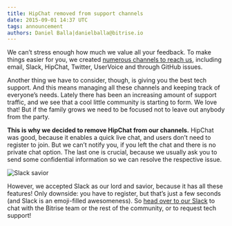 ```yaml
---
title: HipChat removed from support channels
date: 2015-09-01 14:37 UTC
tags: announcement
authors: Daniel Balla|danielballa@bitrise.io
---
```

We can’t stress enough how much we value all your feedback. To make things easier for you, we created [numerous channels to reach us](https://www.bitrise.io/contact), including email, Slack, HipChat, Twitter, UserVoice and through GitHub issues.


Another thing we have to consider, though, is giving you the best tech support. And this means managing all these channels and keeping track of everyone’s needs. Lately there has been an increasing amount of support traffic, and we see that a cool little community is starting to form. We love that! But if the family grows we need to be focused not to leave out anybody from the party.


**This is why we decided to remove HipChat from our channels.** HipChat was good, because it enables a quick live chat, and users don’t need to register to join.
But we can’t notify you, if you left the chat and there is no private chat option. The last one is crucial, because we usually ask you to send some confidential information so we can resolve the respective issue.

![Slack savior](slack_savior.png)

However, we accepted Slack as our lord and savior, because it has all these features! Only downside: you have to register, but that’s just a few seconds (and Slack is an emoji-filled awesomeness).
So [head over to our Slack](chat.bitrise.io) to chat with the Bitrise team or the rest of the community, or to request tech support!
